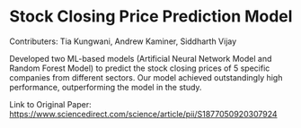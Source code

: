 # Stock Closing Price Prediction Model

Contributers: Tia Kungwani, Andrew Kaminer, Siddharth Vijay

Developed two ML-based models (Artificial Neural Network Model and Random Forest Model) to predict the stock closing prices of 5 specific companies from different sectors. Our model achieved outstandingly high performance, outperforming the model in the study.

Link to Original Paper:
https://www.sciencedirect.com/science/article/pii/S1877050920307924

